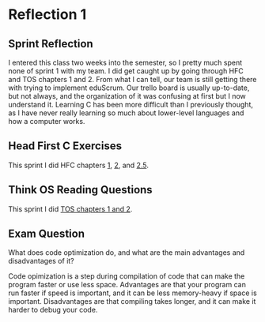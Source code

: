 # Reflection 1
## Sprint Reflection
I entered this class two weeks into the semester, so I pretty much spent none of sprint 1 with my team.  I did get caught up by going through HFC and TOS chapters 1 and 2.  From what I can tell, our team is still getting there with trying to implement eduScrum.  Our trello board is usually up-to-date, but not always, and the organization of it was confusing at first but I now understand it.  Learning C has been more difficult than I previously thought, as I have never really learning so much about lower-level languages and how a computer works.
## Head First C Exercises
This sprint I did HFC chapters [1](../exercises/ex01/), [2](../exercises/ex02/), and [2.5](../exercises/ex02.5/).
## Think OS Reading Questions
This sprint I did [TOS chapters 1 and 2](../reading_questions/thinkos.md).
## Exam Question
What does code optimization do, and what are the main advantages and disadvantages of it?

Code opimization is a step during compilation of code that can make the program faster or use less space.  Advantages are that your program can run faster if speed is important, and it can be less memory-heavy if space is important.  Disadvantages are that compiling takes longer, and it can make it harder to debug your code.